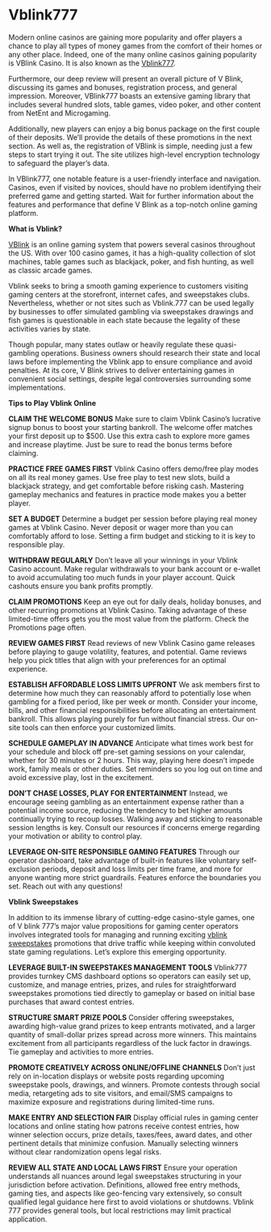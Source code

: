 # Vblink777
Modern online casinos are gaining more popularity and offer players a chance to play all types of money games from the comfort of their homes or any other place. Indeed, one of the many online casinos gaining popularity is VBlink Casino. It is also known as the [Vblink777](https://vblink.cc).

Furthermore, our deep review will present an overall picture of V Blink, discussing its games and bonuses, registration process, and general impression. Moreover, VBlink777 boasts an extensive gaming library that includes several hundred slots, table games, video poker, and other content from NetEnt and Microgaming.

Additionally, new players can enjoy a big bonus package on the first couple of their deposits. We’ll provide the details of these promotions in the next section. As well as, the registration of VBlink is simple, needing just a few steps to start trying it out. The site utilizes high-level encryption technology to safeguard the player’s data.

In VBlink777, one notable feature is a user-friendly interface and navigation. Casinos, even if visited by novices, should have no problem identifying their preferred game and getting started. Wait for further information about the features and performance that define V Blink as a top-notch online gaming platform.

**What is Vblink?**

[VBlink](https://vblink.cc) is an online gaming system that powers several casinos throughout the US. With over 100 casino games, it has a high-quality collection of slot machines, table games such as blackjack, poker, and fish hunting, as well as classic arcade games.

Vblink seeks to bring a smooth gaming experience to customers visiting gaming centers at the storefront, internet cafes, and sweepstakes clubs. Nevertheless, whether or not sites such as Vblink.777 can be used legally by businesses to offer simulated gambling via sweepstakes drawings and fish games is questionable in each state because the legality of these activities varies by state. 

Though popular, many states outlaw or heavily regulate these quasi-gambling operations. Business owners should research their state and local laws before implementing the Vblink app to ensure compliance and avoid penalties. At its core, V Blink strives to deliver entertaining games in convenient social settings, despite legal controversies surrounding some implementations.

**Tips to Play Vblink Online**

**CLAIM THE WELCOME BONUS**
Make sure to claim Vblink Casino’s lucrative signup bonus to boost your starting bankroll. The welcome offer matches your first deposit up to $500. Use this extra cash to explore more games and increase playtime. Just be sure to read the bonus terms before claiming.

**PRACTICE FREE GAMES FIRST**
Vblink Casino offers demo/free play modes on all its real money games. Use free play to test new slots, build a blackjack strategy, and get comfortable before risking cash. Mastering gameplay mechanics and features in practice mode makes you a better player.

**SET A BUDGET**
Determine a budget per session before playing real money games at Vblink Casino. Never deposit or wager more than you can comfortably afford to lose. Setting a firm budget and sticking to it is key to responsible play.

**WITHDRAW REGULARLY**
Don’t leave all your winnings in your Vblink Casino account. Make regular withdrawals to your bank account or e-wallet to avoid accumulating too much funds in your player account. Quick cashouts ensure you bank profits promptly.

**CLAIM PROMOTIONS**
Keep an eye out for daily deals, holiday bonuses, and other recurring promotions at Vblink Casino. Taking advantage of these limited-time offers gets you the most value from the platform. Check the Promotions page often.

**REVIEW GAMES FIRST**
Read reviews of new Vblink Casino game releases before playing to gauge volatility, features, and potential. Game reviews help you pick titles that align with your preferences for an optimal experience.

**ESTABLISH AFFORDABLE LOSS LIMITS UPFRONT**
We ask members first to determine how much they can reasonably afford to potentially lose when gambling for a fixed period, like per week or month. Consider your income, bills, and other financial responsibilities before allocating an entertainment bankroll. This allows playing purely for fun without financial stress. Our on-site tools can then enforce your customized limits.

**SCHEDULE GAMEPLAY IN ADVANCE**
Anticipate what times work best for your schedule and block off pre-set gaming sessions on your calendar, whether for 30 minutes or 2 hours. This way, playing here doesn’t impede work, family meals or other duties. Set reminders so you log out on time and avoid excessive play, lost in the excitement.

**DON’T CHASE LOSSES, PLAY FOR ENTERTAINMENT**
Instead, we encourage seeing gambling as an entertainment expense rather than a potential income source, reducing the tendency to bet higher amounts continually trying to recoup losses. Walking away and sticking to reasonable session lengths is key. Consult our resources if concerns emerge regarding your motivation or ability to control play.

**LEVERAGE ON-SITE RESPONSIBLE GAMING FEATURES**
Through our operator dashboard, take advantage of built-in features like voluntary self-exclusion periods, deposit and loss limits per time frame, and more for anyone wanting more strict guardrails. Features enforce the boundaries you set. Reach out with any questions!

**Vblink Sweepstakes**

In addition to its immense library of cutting-edge casino-style games, one of V blink 777’s major value propositions for gaming center operators involves integrated tools for managing and running exciting [vblink sweepstakes](https://vblink.cc) promotions that drive traffic while keeping within convoluted state gaming regulations. Let’s explore this emerging opportunity.

**LEVERAGE BUILT-IN SWEEPSTAKES MANAGEMENT TOOLS**
Vblink777 provides turnkey CMS dashboard options so operators can easily set up, customize, and manage entries, prizes, and rules for straightforward sweepstakes promotions tied directly to gameplay or based on initial base purchases that award contest entries.

**STRUCTURE SMART PRIZE POOLS**
Consider offering sweepstakes, awarding high-value grand prizes to keep entrants motivated, and a larger quantity of small-dollar prizes spread across more winners. This maintains excitement from all participants regardless of the luck factor in drawings. Tie gameplay and activities to more entries.

**PROMOTE CREATIVELY ACROSS ONLINE/OFFLINE CHANNELS**
Don’t just rely on in-location displays or website posts regarding upcoming sweepstake pools, drawings, and winners. Promote contests through social media, retargeting ads to site visitors, and email/SMS campaigns to maximize exposure and registrations during limited-time runs.

**MAKE ENTRY AND SELECTION FAIR**
Display official rules in gaming center locations and online stating how patrons receive contest entries, how winner selection occurs, prize details, taxes/fees, award dates, and other pertinent details that minimize confusion. Manually selecting winners without clear randomization opens legal risks.

**REVIEW ALL STATE AND LOCAL LAWS FIRST**
Ensure your operation understands all nuances around legal sweepstakes structuring in your jurisdiction before activation. Definitions, allowed free entry methods, gaming ties, and aspects like geo-fencing vary extensively, so consult qualified legal guidance here first to avoid violations or shutdowns. Vblink 777 provides general tools, but local restrictions may limit practical application.
